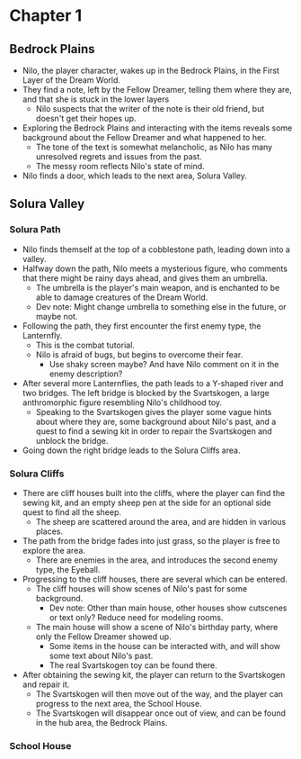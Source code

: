# Chapter 1

## Bedrock Plains

- Nilo, the player character, wakes up in the Bedrock Plains, in the First Layer of the Dream World.
- They find a note, left by the Fellow Dreamer, telling them where they are, and that she is stuck in the lower layers
  - Nilo suspects that the writer of the note is their old friend, but doesn't get their hopes up.
- Exploring the Bedrock Plains and interacting with the items reveals some background about the Fellow Dreamer and what happened to her.
  - The tone of the text is somewhat melancholic, as Nilo has many unresolved regrets and issues from the past.
  - The messy room reflects Nilo's state of mind.
- Nilo finds a door, which leads to the next area, Solura Valley.

## Solura Valley

### Solura Path

- Nilo finds themself at the top of a cobblestone path, leading down into a valley.
- Halfway down the path, Nilo meets a mysterious figure, who comments that there might be rainy days ahead, and gives them an umbrella.
  - The umbrella is the player's main weapon, and is enchanted to be able to damage creatures of the Dream World.
  - Dev note: Might change umbrella to something else in the future, or maybe not.
- Following the path, they first encounter the first enemy type, the Lanternfly.
  - This is the combat tutorial.
  - Nilo is afraid of bugs, but begins to overcome their fear.
    - Use shaky screen maybe? And have Nilo comment on it in the enemy description?
- After several more Lanternflies, the path leads to a Y-shaped river and two bridges. The left bridge is blocked by the Svartskogen, a large anthromorphic figure resembling Nilo's childhood toy.
  - Speaking to the Svartskogen gives the player some vague hints about where they are, some background about Nilo's past, and a quest to find a sewing kit in order to repair the Svartskogen and unblock the bridge.
- Going down the right bridge leads to the Solura Cliffs area.

### Solura Cliffs

- There are cliff houses built into the cliffs, where the player can find the sewing kit, and an empty sheep pen at the side for an optional side quest to find all the sheep.
  - The sheep are scattered around the area, and are hidden in various places.
- The path from the bridge fades into just grass, so the player is free to explore the area.
  - There are enemies in the area, and introduces the second enemy type, the Eyeball.
- Progressing to the cliff houses, there are several which can be entered.
  - The cliff houses will show scenes of Nilo's past for some background.
    - Dev note: Other than main house, other houses show cutscenes or text only? Reduce need for modeling rooms.
  - The main house will show a scene of Nilo's birthday party, where only the Fellow Dreamer showed up.
    - Some items in the house can be interacted with, and will show some text about Nilo's past.
    - The real Svartskogen toy can be found there.
- After obtaining the sewing kit, the player can return to the Svartskogen and repair it.
  - The Svartskogen will then move out of the way, and the player can progress to the next area, the School House.
  - The Svartskogen will disappear once out of view, and can be found in the hub area, the Bedrock Plains.

### School House


